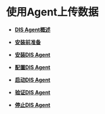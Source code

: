 # 使用Agent上传数据<a name="dayu_01_0218"></a>

-   **[DIS Agent概述](DIS-Agent概述.md)**  

-   **[安装前准备](安装前准备.md)**  

-   **[安装DIS Agent](安装DIS-Agent.md)**  

-   **[配置DIS Agent](配置DIS-Agent.md)**  

-   **[启动DIS Agent](启动DIS-Agent.md)**  

-   **[验证DIS Agent](验证DIS-Agent.md)**  

-   **[停止DIS Agent](停止DIS-Agent.md)**  


